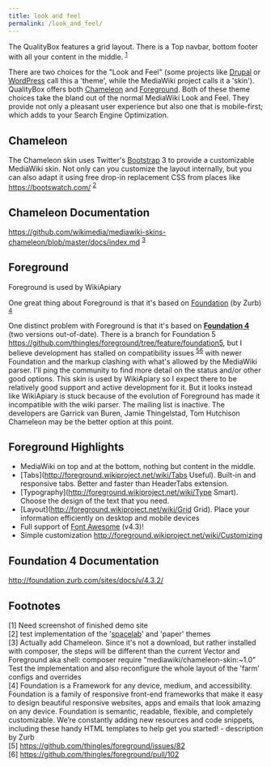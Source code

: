 ```yaml
---
title: look and feel
permalink: /look_and_feel/
---
```


The QualityBox features a grid layout. There is a Top navbar, bottom footer with all your content in the middle. <sup>[1](#footnote1)</sup>

There are two choices for the "Look and Feel" (some projects like [Drupal](https://freephile.org/wiki/Drupal "wikilink") or [WordPress](https://freephile.org/wiki/WordPress "wikilink") call this a 'theme', while the MediaWiki project calls it a 'skin'). QualityBox offers both [Chameleon](https://github.com/wikimedia/mediawiki-skins-chameleon) and [Foreground](http://foreground.wikiproject.net/wiki/Main_Page). Both of these theme choices take the bland out of the normal MediaWiki Look and Feel. They provide not only a pleasant user experience but also one that is mobile-first; which adds to your Search Engine Optimization.

Chameleon
---------

The Chameleon skin uses Twitter's [Bootstrap](https://freephile.org/wiki/Bootstrap "wikilink") 3 to provide a customizable MediaWiki skin. Not only can you customize the layout internally, but you can also adapt it using free drop-in replacement CSS from places like <https://bootswatch.com/> <sup>[2](#footnote2)</sup>

Chameleon Documentation
-----------------------

<https://github.com/wikimedia/mediawiki-skins-chameleon/blob/master/docs/index.md> <sup>[3](#footnote3)</sup>

Foreground
----------

Foreground is used by WikiApiary

One great thing about Foreground is that it's based on [Foundation](http://foundation.zurb.com/) (by Zurb) <sup>[4](#footnote4)</sup>

One distinct problem with Foreground is that it's based on **[Foundation 4](https://github.com/zurb/foundation-sites)** (two versions out-of-date). There is a branch for Foundation 5 <https://github.com/thingles/foreground/tree/feature/foundation5>, but I believe development has stalled on compatibility issues <sup>[5](#footnote5)</sup><sup>[6](#footnote6)</sup> with newer Foundation and the markup clashing with what's allowed by the MediaWiki parser. I'll ping the community to find more detail on the status and/or other good options. This skin is used by WikiApiary so I expect there to be relatively good support and active development for it. But it looks instead like WikiApiary is stuck because of the evolution of Foreground has made it incompatible with the wiki parser. The mailing list is inactive. The developers are Garrick van Buren, Jamie Thingelstad, Tom Hutchison Chameleon may be the better option at this point.

Foreground Highlights
---------------------

-   MediaWiki on top and at the bottom, nothing but content in the middle.
-   [Tabs](http://foreground.wikiproject.net/wiki/Tabs Useful). Built-in and responsive tabs. Better and faster than HeaderTabs extension.
-   [Typography](http://foreground.wikiproject.net/wiki/Type Smart). Choose the design of the text that you need.
-   [Layout](http://foreground.wikiproject.net/wiki/Grid Grid). Place your information efficiently on desktop and mobile devices
-   Full support of [Font Awesome](http://fortawesome.github.io/Font-Awesome/) (v4.3)!
-   Simple customization http://foreground.wikiproject.net/wiki/Customizing

Foundation 4 Documentation
--------------------------

<http://foundation.zurb.com/sites/docs/v/4.3.2/>


Footnotes
---------

<a name="footnote1">[1]</a>  Need screenshot of finished demo site  
<a name="footnote2">[2]</a>  test implementation of the '[spacelab](https://bootswatch.com/spacelab/)' and 'paper' themes  
<a name="footnote3">[3]</a>  Actually add Chameleon. Since it's not a download, but rather installed with composer, the steps will be different than the current Vector and Foreground aka shell: composer require "mediawiki/chameleon-skin:\~1.0" Test the implementation and also reconfigure the whole layout of the 'farm' configs and overrides  
<a name="footnote4">[4]</a> Foundation is a Framework for any device, medium, and accessibility. Foundation is a family of responsive front-end frameworks that make it easy to design beautiful responsive websites, apps and emails that look amazing on any device. Foundation is semantic, readable, flexible, and completely customizable. We’re constantly adding new resources and code snippets, including these handy HTML templates to help get you started! - description by Zurb  
<a name="footnote5">[5]</a> <https://github.com/thingles/foreground/issues/82>  
<a name="footnote6">[6]</a> <https://github.com/thingles/foreground/pull/102>